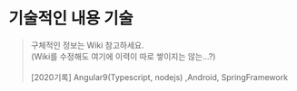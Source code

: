 # 기술적인 내용 기술

> 구체적인 정보는 Wiki 참고하세요.<br>
> (Wiki를 수정해도 여기에 이력이 따로 쌓이지는 않는...?)<br>
> <br>
> [2020기록] Angular9(Typescript, nodejs) ,Android, SpringFramework <br>
